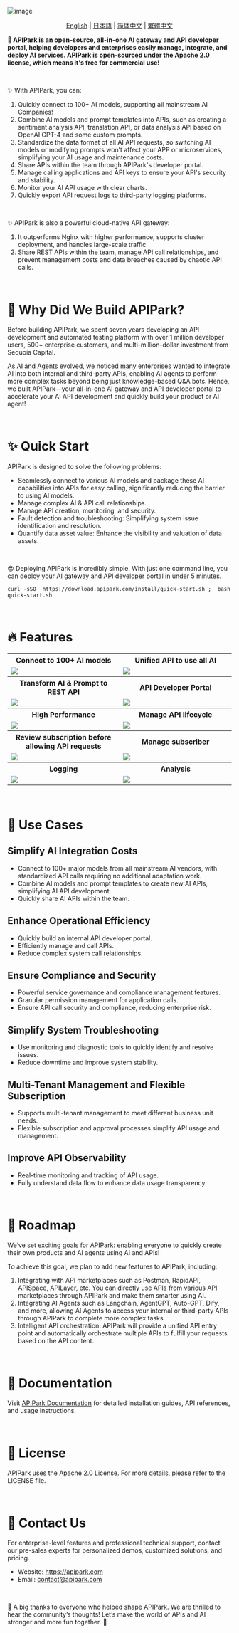 ![image](https://github.com/user-attachments/assets/96e36db5-2733-49c8-8e1e-ecbcc60a3943)

<p align="center">
  <a href="/README.md">English</a>
  | 
  <a href="/readme/readme-jp.md">日本語</a>
  | 
  <a href="/readme/readme-zh-cn.md">简体中文</a>
  | 
  <a href="/readme/readme-zh-tw.md">繁體中文</a>
</p>

<b>🦄 APIPark is an open-source, all-in-one AI gateway and API developer portal, helping developers and enterprises easily manage, integrate, and deploy AI services. APIPark is open-sourced under the Apache 2.0 license, which means it's free for commercial use!</b>

<br>

✨ With APIPark, you can:
1. Quickly connect to 100+ AI models, supporting all mainstream AI Companies!
2. Combine AI models and prompt templates into APIs, such as creating a sentiment analysis API, translation API, or data analysis API based on OpenAI GPT-4 and some custom prompts.
3. Standardize the data format of all AI API requests, so switching AI models or modifying prompts won’t affect your APP or microservices, simplifying your AI usage and maintenance costs.
4. Share APIs within the team through APIPark's developer portal.
5. Manage calling applications and API keys to ensure your API's security and stability.
6. Monitor your AI API usage with clear charts.
7. Quickly export API request logs to third-party logging platforms.

<br>

✨ APIPark is also a powerful cloud-native API gateway:
1. It outperforms Nginx with higher performance, supports cluster deployment, and handles large-scale traffic.
2. Share REST APIs within the team, manage API call relationships, and prevent management costs and data breaches caused by chaotic API calls.


<br>

# 💌 Why Did We Build APIPark?
Before building APIPark, we spent seven years developing an API development and automated testing platform with over 1 million developer users, 500+ enterprise customers, and multi-million-dollar investment from Sequoia Capital.

As AI and Agents evolved, we noticed many enterprises wanted to integrate AI into both internal and third-party APIs, enabling AI agents to perform more complex tasks beyond being just knowledge-based Q&A bots. Hence, we built APIPark—your all-in-one AI gateway and API developer portal to accelerate your AI API development and quickly build your product or AI agent!

<br>

# ✨ Quick Start
APIPark is designed to solve the following problems:
- Seamlessly connect to various AI models and package these AI capabilities into APIs for easy calling, significantly reducing the barrier to using AI models.
- Manage complex AI & API call relationships.
- Manage API creation, monitoring, and security.
- Fault detection and troubleshooting: Simplifying system issue identification and resolution.
- Quantify data asset value: Enhance the visibility and valuation of data assets.

<br>

😍 Deploying APIPark is incredibly simple. With just one command line, you can deploy your AI gateway and API developer portal in under 5 minutes.

```
curl -sSO  https://download.apipark.com/install/quick-start.sh ;  bash quick-start.sh
```

<br>

# 🔥 Features
<table>
  <tr>
    <th>
      Connect to 100+ AI models
    </th>
    <th>
      Unified API to use all AI
    </th>

  </tr>

  <tr>
    <td width="50%">
        <img src="https://apipark.com/wp-content/uploads/2024/10/AI-Gateway.png" />
    </td>
    <td width="50%">
        <img src="https://apipark.com/wp-content/uploads/2024/10/Unified-API.png" />
    </td>
  </tr>

  <tr>
    <th>
      Transform AI & Prompt to REST API
    </th>
    <th>
      API Developer Portal
    </th>

  </tr>

  <tr>
    <td width="50%">
        <img src="https://apipark.com/wp-content/uploads/2024/10/Prompt-template.png" />
    </td>
    <td width="50%">
        <img src="https://apipark.com/wp-content/uploads/2024/10/developer-portal.png" />
    </td>
  </tr>

  <tr>
    <th>
      High Performance
    </th>
    <th>
      Manage API lifecycle
    </th>

  </tr>

  <tr>
    <td width="50%">
        <img src="https://apipark.com/wp-content/uploads/2024/10/hyper-performance.png" />
    </td>
    <td width="50%">
        <img src="https://apipark.com/wp-content/uploads/2024/08/Life-Cycle.png" />
    </td>
  </tr>
  
  <tr>
    <th>
      Review subscription before allowing API requests
    </th>
    <th>
      Manage subscriber
    </th>
  </tr>

  <tr>
    <td width="50%">
            <img src="https://apipark.com/wp-content/uploads/2024/08/Application.png" />
    </td>
    <td width="50%">
        <img src="https://apipark.com/wp-content/uploads/2024/08/Multi-tenant.png" />
    </td>
  </tr>

  <tr>
    <th>
      Logging
    </th>
    <th>
      Analysis
    </th>
  </tr>

  <tr>
    <td width="50%">
        <img src="https://apipark.com/wp-content/uploads/2024/08/Chart-1.png" />
    </td>
    <td width="50%">
            <img src="https://apipark.com/wp-content/uploads/2024/08/Chart.png" />
    </td>
  </tr>
  
</table>

<br>

# 🚀 Use Cases
## Simplify AI Integration Costs
  - Connect to 100+ major models from all mainstream AI vendors, with standardized API calls requiring no additional adaptation work.
  - Combine AI models and prompt templates to create new AI APIs, simplifying AI API development.
  - Quickly share AI APIs within the team.

## Enhance Operational Efficiency
  - Quickly build an internal API developer portal.
  - Efficiently manage and call APIs.
  - Reduce complex system call relationships.

## Ensure Compliance and Security
  - Powerful service governance and compliance management features.
  - Granular permission management for application calls.
  - Ensure API call security and compliance, reducing enterprise risk.

## Simplify System Troubleshooting
  - Use monitoring and diagnostic tools to quickly identify and resolve issues.
  - Reduce downtime and improve system stability.

## Multi-Tenant Management and Flexible Subscription
  - Supports multi-tenant management to meet different business unit needs.
  - Flexible subscription and approval processes simplify API usage and management.

## Improve API Observability
  - Real-time monitoring and tracking of API usage.
  - Fully understand data flow to enhance data usage transparency.

<br>

# 🚩 Roadmap
We’ve set exciting goals for APIPark: enabling everyone to quickly create their own products and AI agents using AI and APIs!

To achieve this goal, we plan to add new features to APIPark, including:
1. Integrating with API marketplaces such as Postman, RapidAPI, APISpace, APILayer, etc. You can directly use APIs from various API marketplaces through APIPark and make them smarter using AI.
2. Integrating AI Agents such as Langchain, AgentGPT, Auto-GPT, Dify, and more, allowing AI Agents to access your internal or third-party APIs through APIPark to complete more complex tasks.
3. Intelligent API orchestration: APIPark will provide a unified API entry point and automatically orchestrate multiple APIs to fulfill your requests based on the API content.

<br>

# 📕 Documentation
Visit [APIPark Documentation](https://docs.apipark.com/docs/deploy) for detailed installation guides, API references, and usage instructions.

<br>

# 🧾 License
APIPark uses the Apache 2.0 License. For more details, please refer to the LICENSE file.

<br>

# 💌 Contact Us
For enterprise-level features and professional technical support, contact our pre-sales experts for personalized demos, customized solutions, and pricing.

- Website: https://apipark.com
- Email: contact@apipark.com

<br>

🙏 A big thanks to everyone who helped shape APIPark. We are thrilled to hear the community’s thoughts! Let’s make the world of APIs and AI stronger and more fun together. 🎉
